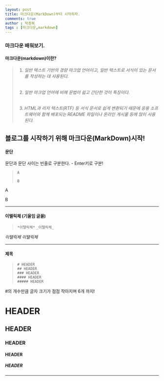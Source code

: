 ```yaml
---
layout: post
title: 마크다운(MarkDown)부터 시작하자.
comments: true
author : 박종복
tags : [마크다운,markdown]
---
```


### 마크다운 배워보기.
#### 마크다운(markdown)이란?
> 1. ###### 일반 텍스트 기반의 경량 마크업 언어이고, 일반 텍스트로 서식이 있는 문서를 작성하는 데 사용된다.  
> 2. ###### 일반 마크업 언어에 비해 문법이 쉽고 간단한 것이 특징이다.  
> 3. ###### HTML과 리치 텍스트(RTF) 등 서식 문서로 쉽게 변환되기 때문에 응용 소프트웨어와 함께 배포되는 README 파일이나 온라인 게시물 등에 많이 사용된다.  

 블로그를 시작하기 위해 마크다운(MarkDown)시작!
---

#### 문단
문단과 문단 사이는 빈줄로 구분한다. - Enter키로 구분!

> `A`
>
> `B`

A

B

---

#### 이텔릭체 (기울임 글꼴)
> `*이탤릭체*`
> `_이탤릭체_`

*이탤릭체*
_이탤릭체_

---

#### 제목
> `# HEADER`  
> `## HEADER`    
> `### HEADER`    
> `#### HEADER`    
> `##### HEADER`    

#의 개수만큼 글자 크기가 점점 작아지며 6개 까지!

# HEADER  
## HEADER  
### HEADER  
#### HEADER  
##### HEADER  

---


